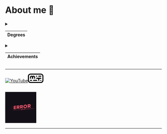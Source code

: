 # About me 🤖

<details>
<summary style="
			-ms-user-select: none; 
			-moz-user-select: none; 
			-webkit-user-select: none; 
			user-select: none;">

|Degrees|
|-------|

</summary>

1. A second-year student of the CATEC College.<br/>Specialty robotics and embedded systems technician.
2. Student IT-STEP academy.
3. Graduate of the Kokshetau music school.

</details>

<details>
<summary style="
			-ms-user-select: none; 
			-moz-user-select: none; 
			-webkit-user-select: none; 
			user-select: none;">

|Achievements|
|-------|

</summary>

* Prize-winner of the All-Russian marathon festival "DETalka".
* Time record for assembling a Rubik's cube: <span style="color:blue">16.2 с.
* Graduated from the music school with honors.
* 400+ youtube subscribers :).
* Winner of the WorldSkills Regional Championship.
* ~~Winner of the WorldSkills National championship.~~
* ~~Winner of the WorldSkills World championship.~~

</details>

***
<div style="display:inline-flex;">

[![YouTube](https://img.shields.io/badge/-YouTube-white?style=for-the-badge&logo=YouTube&logoColor=black)](https://www.youtube.com/@doshan)
[
	<div><svg xmlns="http://www.w3.org/2000/svg" xmlns:xlink="http://www.w3.org/1999/xlink" style="isolation:isolate; height:30px" viewBox="-680 -1030 300 180"><g><path d="M -430 -910 L -430 -910 C -424.481 -910 -420 -905.519 -420 -900 L -420 -900 C -420 -894.481 -424.481 -890 -430 -890 L -430 -890 C -435.519 -890 -440 -894.481 -440 -900 L -440 -900 C -440 -905.519 -435.519 -910 -430 -910 Z"></path><path d=" M -570 -910 L -510 -910 C -504.481 -910 -500 -905.519 -500 -900 L -500 -900 C -500 -894.481 -504.481 -890 -510 -890 L -570 -890 C -575.519 -890 -580 -894.481 -580 -900 L -580 -900 C -580 -905.519 -575.519 -910 -570 -910 Z "></path><path d="M -590 -970 L -590 -970 C -584.481 -970 -580 -965.519 -580 -960 L -580 -940 C -580 -934.481 -584.481 -930 -590 -930 L -590 -930 C -595.519 -930 -600 -934.481 -600 -940 L -600 -960 C -600 -965.519 -595.519 -970 -590 -970 Z"></path><path d=" M -639.991 -960.515 C -639.72 -976.836 -626.385 -990 -610 -990 L -610 -990 C -602.32 -990 -595.31 -987.108 -590 -982.355 C -584.69 -987.108 -577.68 -990 -570 -990 L -570 -990 C -553.615 -990 -540.28 -976.836 -540.009 -960.515 C -540.001 -960.345 -540 -960.172 -540 -960 L -540 -960 L -540 -940 C -540 -934.481 -544.481 -930 -550 -930 L -550 -930 C -555.519 -930 -560 -934.481 -560 -940 L -560 -960 L -560 -960 C -560 -965.519 -564.481 -970 -570 -970 C -575.519 -970 -580 -965.519 -580 -960 L -580 -960 L -580 -960 L -580 -940 C -580 -934.481 -584.481 -930 -590 -930 L -590 -930 C -595.519 -930 -600 -934.481 -600 -940 L -600 -960 L -600 -960 L -600 -960 L -600 -960 L -600 -960 L -600 -960 L -600 -960 L -600 -960 C -600 -965.519 -604.481 -970 -610 -970 C -615.519 -970 -620 -965.519 -620 -960 L -620 -960 L -620 -940 C -620 -934.481 -624.481 -930 -630 -930 L -630 -930 C -635.519 -930 -640 -934.481 -640 -940 L -640 -960 L -640 -960 C -640 -960.172 -639.996 -960.344 -639.991 -960.515 Z "></path><path d=" M -460 -930 L -460 -900 C -460 -894.481 -464.481 -890 -470 -890 L -470 -890 C -475.519 -890 -480 -894.481 -480 -900 L -480 -930 L -508.82 -930 C -514.99 -930 -520 -934.481 -520 -940 L -520 -940 C -520 -945.519 -514.99 -950 -508.82 -950 L -431.18 -950 C -425.01 -950 -420 -945.519 -420 -940 L -420 -940 C -420 -934.481 -425.01 -930 -431.18 -930 L -460 -930 Z "></path><path d="M -470 -990 L -430 -990 C -424.481 -990 -420 -985.519 -420 -980 L -420 -980 C -420 -974.481 -424.481 -970 -430 -970 L -470 -970 C -475.519 -970 -480 -974.481 -480 -980 L -480 -980 C -480 -985.519 -475.519 -990 -470 -990 Z"></path><path d=" M -630 -910 L -610 -910 C -604.481 -910 -600 -905.519 -600 -900 L -600 -900 C -600 -894.481 -604.481 -890 -610 -890 L -630 -890 C -635.519 -890 -640 -894.481 -640 -900 L -640 -900 C -640 -905.519 -635.519 -910 -630 -910 Z "></path><path d=" M -515 -990 L -510 -990 C -504.481 -990 -500 -985.519 -500 -980 L -500 -980 C -500 -974.481 -504.481 -970 -510 -970 L -515 -970 C -520.519 -970 -525 -974.481 -525 -980 L -525 -980 C -525 -985.519 -520.519 -990 -515 -990 Z "></path><path d=" M -660 -910 L -680 -910 L -680 -980 C -680 -1007.596 -657.596 -1030 -630 -1030 L -430 -1030 C -402.404 -1030 -380 -1007.596 -380 -980 L -380 -900 C -380 -872.404 -402.404 -850 -430 -850 L -630 -850 C -657.596 -850 -680 -872.404 -680 -900 L -680 -920 L -660 -920 L -660 -900 C -660 -883.443 -646.557 -870 -630 -870 L -430 -870 C -413.443 -870 -400 -883.443 -400 -900 L -400 -980 C -400 -996.557 -413.443 -1010 -430 -1010 L -630 -1010 C -646.557 -1010 -660 -996.557 -660 -980 L -660 -910 Z "></path></g></svg></div>
](https://monkeytype.com/profile/imka)
</div>

<img
  src="error.gif"
  alt="error"
  title="error"
  style="display: inline; margin: 0 auto; width: 100px" />

***

